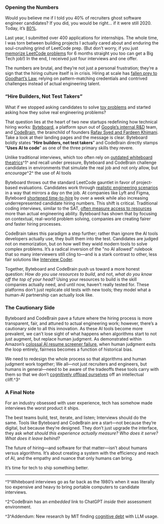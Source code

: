 ### **Opening the Numbers**

Would you believe me if I told you 40% of recruiters ghost software engineer candidates? If you did, you would be right… if it were still 2020. Today, it’s [80%](https://www.hrdive.com/news/hiring-managers-responsive-applicants/716173/).

Last year, I submitted over 400 applications for internships. The whole time, I was torn between building projects I actually cared about and enduring the soul-crushing grind of LeetCode prep. (But don’t worry, if you just [memorize LeetCode problems](https://kylelix7.github.io/How-I-leetcode-for-6-months-and-land-a-job-at-Amazon/) for 6 months straight you too can get a Big Tech job!) In the end, I received just four interviews and one offer. 

The numbers are brutal, and they’re not just a personal frustration; they’re a sign that the hiring culture itself is in crisis. Hiring at scale has [fallen prey to Goodhart’s Law](https://dev.to/dbc2201/breaking-the-leetcode-loop-how-goodharts-law-exposes-the-pitfalls-of-mindless-coding-grinds-26hg), relying on pattern-matching credentials and contrived challenges instead of actual engineering talent.

### “Hire Builders, Not Test Takers”

What if we stopped asking candidates to solve [toy problems](http://www.catb.org/jargon/html/T/toy-problem.html) and started asking how they solve real engineering problems?

That question lies at the heart of two new startups redefining how technical hiring works: [Byteboard](https://www.byteboard.dev/), a platform spun out of [Google’s internal R&D](https://techcrunch.com/2019/07/17/googles-area-120-launches-byteboard-to-improve-technical-interviews/) team, and [CodeBrain](https://www.rounds.so/), the brainchild of founders [Rafay Syed and Fardeen Khimani](https://www.rounds.so/about). Take a look at their landing pages and the message is clear. Byteboard boldly states “**Hire builders, not test takers**” and CodeBrain directly stamps “**Uses AI to code**” as one of the three primary skills they revere. 

Unlike traditional interviews, which too often rely on [outdated whiteboard theatrics](https://coderpad.io/blog/interviewing/whiteboard-interview-guide/)^1^ and recall under pressure, Byteboard and CodeBrain challenge candidates in environments that simulate the real job and not only allow, but *encourage*^2^ the use of AI tools

Byteboard throws out the standard LeetCode gauntlet in favor of project-based evaluations. Candidates work through [realistic engineering scenarios](https://www.byteboard.dev/core-eval) in a way that mirrors a day on the job. At companies like Lyft and Figma, Byteboard [shortened time-to-hire](https://www.byteboard.dev/case-study/figma) by over a week while also increasing underrepresented candidate hiring numbers. This shift is critical. Traditional coding interviews, similar to the SAT, [often measure access to resources](https://districtadministration.com/article/new-sat-data-highlights-the-deep-inequality-at-the-heart-of-american-education/) more than actual engineering ability. Byteboard has shown that by focusing on contextual, real-world problem solving, companies are creating fairer *and* faster hiring processes.

CodeBrain takes this paradigm a step further; rather than ignore the AI tools developers actually use, they built them into the test. Candidates are judged not on memorization, but on how well they wield modern tools to solve complex problems. It’s a radical inversion of the "no AI allowed" rulebook that so many interviewers still cling to—and is a stark contrast to other, less fair solutions like [Interview Coder](https://www.cnbc.com/2025/03/09/google-ai-interview-coder-cheat.html).

Together, Byteboard and CodeBrain push us toward a more honest question: *How do you use resources to build*, and not, *what do you know off the top of your head?* Using your resources to build is the skill companies actually need, and until now, haven’t really tested for. These platforms don’t just replicate old tests with new tools; they model what a human-AI partnership can actually look like.

### **The Cautionary Side**

Byteboard and CodeBrain pave a future where the hiring process is more transparent, fair, and attuned to actual engineering work; however, there’s a cautionary side to all this innovation. As these AI tools become more prevalent, we can’t lose sight of what happens when algorithms start to not just augment, but replace human judgment. As demonstrated within Amazon’s [colossal AI resume screener failure](https://www.reuters.com/article/world/insight-amazon-scraps-secret-ai-recruiting-tool-that-showed-bias-against-women-idUSKCN1MK0AG/), when human judgment exits the loop entirely, fairness becomes a function of historical bias.

We need to redesign the whole process so that algorithms and human judgment work together; We all—not just recruiters and engineers, but humans in general—need to be aware of the tradeoffs these tools carry with them so that we don’t [cognitively offload ourselves](https://www.mdpi.com/2075-4698/15/1/6) off an intellectual cliff.^3^

### **A Final Note**

For an industry obsessed with user experience, tech has somehow made interviews the worst product it ships.

The best teams build, test, iterate, and listen; Interviews should do the same. Tools like Byteboard and CodeBrain are a start—not because they’re digital, but because they’re designed. They don’t just upgrade the interface, they ask *what should this experience actually measure?* *Who does it serve?* *What does it leave behind?*

The future of hiring—and software for that matter—isn’t about humans versus algorithms. It’s about creating a system with the efficiency and reach of AI, and the empathy and nuance that only humans can bring.

It’s time for tech to ship something better.

---
^1^Whiteboard interviews go as far back as the 1980’s when it was literally too expensive and heavy to bring portable computers to candidate interviews.

^2^CodeBrain has an *embedded* link to ChatGPT *inside* their assessment environment.

^3^Addendum: New research by MIT finding [cognitive debt](https://www.media.mit.edu/publications/your-brain-on-chatgpt/) with LLM usage.